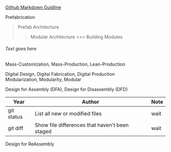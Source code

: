 [Github Markdown Guidline](https://docs.github.com/en/get-started/writing-on-github/getting-started-with-writing-and-formatting-on-github/basic-writing-and-formatting-syntax)


Prefabrication 
> Prefab Architecture
  >> Modular Architecture
    >>> Building Modules

<h6>Text goes here</h6>

Mass-Customization, Mass-Production, Lean-Production

Digital Design, Digital Fabrication, Digital Production <br/>
Modularization, Modularity, Modular <br/>



Design for Assembly (DFA), Design for Disassembly (DFD) 

| Year | Author | Note | 
| --- | --- | --- |
| git status | List all new or modified files | wait |
| git diff | Show file differences that haven't been staged | wait |

Design for ReAssembly 



